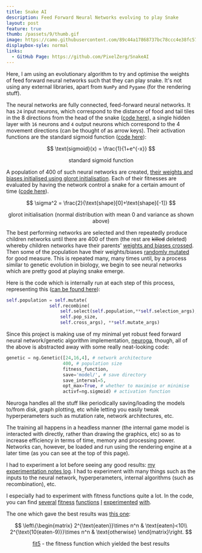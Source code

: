 ```yaml
---
title: Snake AI
description: Feed Forward Neural Networks evolving to play Snake
layout: post
feature: true
thumb: /passets/9/thumb.gif
image: https://camo.githubusercontent.com/89c44a17868737bc78ccc4e38fc574fa608531e1/68747470733a2f2f692e696d6775722e636f6d2f4568354f614d342e676966
displaybox-syle: normal
links:
  - GitHub Page: https://github.com/PixelZerg/SnakeAI
---
```


Here, I am using an evolutionary algorithm to try and optimise the weights of feed forward neural networks such that they can play snake.
It's not using any external libraries, apart from `NumPy` and `Pygame` (for the rendering stuff).

The neural networks are fully connected, feed-forward neural networks. It has `24` input neurons, which correspond to the distance of food and tail tiles in the 8 directions from the head of the snake ([code here](https://github.com/PixelZerg/SnakeAI/blob/master/snake.py#L151)), a single hidden layer with `16` neurons and `4` output neurons which correspond to the 4 movement directions (can be thought of as arrow keys). Their activation functions are the standard sigmoid function ([code here](https://github.com/PixelZerg/SnakeAI/blob/master/neuroga.py#L17)):


$$
\text{sigmoid}(x) = \frac{1}{1+e^{-x}}
$$

<center>standard sigmoid function</center>

A population of 400 of such neural networks are created, [their weights and biases initialised using glorot initialisation](https://github.com/PixelZerg/SnakeAI/blob/master/neuroga.py#L51). Each of their fitnesses are evaluated by having the network control a snake for a certain amount of time ([code here](https://github.com/PixelZerg/SnakeAI/blob/master/trainer.py#L81)).


$$
\sigma^2 = \frac{2}{\text{shape}[0]+\text{shape}[-1]}
$$

<center>glorot initialisation (normal distribution with mean 0 and variance as shown above)</center>

The best performing networks are selected and then repeatedly produce children networks until there are 400 of them (the rest are ~~killed~~ deleted) whereby children networks have their parents' [weights and biases crossed](https://github.com/PixelZerg/SnakeAI/blob/master/neuroga.py#L276). Then some of the population have their weights/biases [randomly mutated](https://github.com/PixelZerg/SnakeAI/blob/master/neuroga.py#L347) for good measure. This is repeated many, many times until, by a process similar to genetic evolution in biology, we begin to see neural networks which are pretty good at playing snake emerge.

Here is the code which is internally run at each step of this process, representing this ([can be found here](https://github.com/PixelZerg/SnakeAI/blob/master/neuroga.py#L434)):

```python
self.population = self.mutate(
                self.recombine(
                    self.select(self.population,**self.selection_args),
                    self.pop_size,
                    self.cross_args), **self.mutate_args)
```

Since this project is making use of my minimal yet robust feed forward neural network/genetic algorithm implementation, [neuroga](https://github.com/PixelZerg/SnakeAI/blob/master/neuroga.py), though, all of the above is abstracted away with some really neat-looking code:

```python
genetic = ng.Genetic([24,16,4], # network architecture
                     400, # population size
                     fitness_function,
                     save='model/', # save directory
                     save_interval=5,
                     opt_max=True, # whether to maximise or minimise
                     activf=ng.sigmoid) # activation function
```

Neuroga handles all the stuff like periodically saving/loading the models to/from disk, graph plotting, etc while letting you easily tweak hyperperameters such as mutation rate, network architectures, etc.

The training all happens in a headless manner (the internal game model is interacted with directly, rather than drawing the graphics, etc) so as to increase efficiency in terms of time, memory and processing power. Networks can, however, be loaded and run using the rendering engine at a later time (as you can see at the top of this page).

I had to experiment a lot before seeing any good results: [my experimentation notes log](https://github.com/PixelZerg/SnakeAI/blob/master/notes.txt). I had to experiment with many things such as the inputs to the neural network, hyperperameters, internal algorithms (such as recombination), etc.

I especially had to experiment with fitness functions quite a lot. In the code, you can find [several](https://github.com/PixelZerg/SnakeAI/blob/master/trainer.py#L5) [fitness](https://github.com/PixelZerg/SnakeAI/blob/master/trainer.py#L23) [functions](https://github.com/PixelZerg/SnakeAI/blob/master/trainer.py#L46) [I](https://github.com/PixelZerg/SnakeAI/blob/master/trainer.py#L64) [experimented](https://github.com/PixelZerg/SnakeAI/blob/master/trainer.py#L81) [with](https://github.com/PixelZerg/SnakeAI/blob/master/trainer.py#L101).

The one which gave the best results was [this one](https://github.com/PixelZerg/SnakeAI/blob/master/trainer.py#L81):

$$
\left\{\begin{matrix}
2^{\text{eaten}}\times n^n & \text{eaten}<10\\
2^{\text{10(eaten-9)}}\times n^n & \text{otherwise}
\end{matrix}\right.
$$

<center><a href="https://github.com/PixelZerg/SnakeAI/blob/4756265cb5c299c5f8a2bbf302fbaae5fa9d2270/trainer.py#L81">fit5</a> - the fitness function which yielded the best results<center>